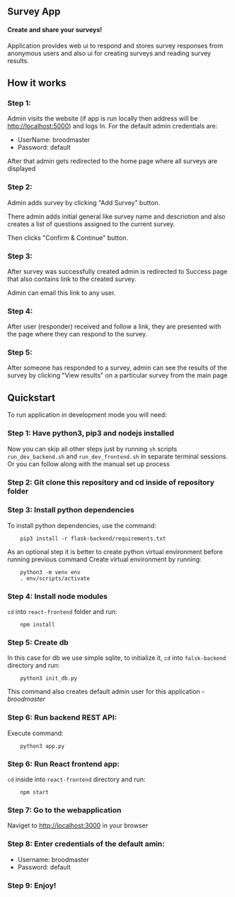 ## Survey App

#### Create and share your surveys!

Application provides web ui to respond and stores survey responses from anonymous users and also ui for creating surveys and reading survey results.

## How it works

### Step 1:

Admin visits the website (if app is run locally then address will be <http://localhost:5000>) and logs In.
For the default admin credentials are:

*  UserName: broodmaster
*  Password: default

After that admin gets redirected to the home page where all surveys are displayed

### Step 2:

Admin adds survey by clicking "Add Survey" button.

There admin adds initial general like survey name and descriotion and also creates a list of questions assigned to the current survey.

Then clicks "Confirm & Continue" button.

### Step 3:

After survey was successfully created admin is redirected to Success page that also contains link to the created survey.

Admin can email this link to any user.

### Step 4:

After user (responder) received and follow a link, they are presented with the page where they can respond to the survey.

### Step 5:

After someone has responded to a survey, admin can see the results of the survey by clicking "View results" on a particular survey from the main page


## Quickstart

To run application in development mode you will need:

### Step 1: Have python3, pip3 and nodejs installed
Now you can skip all other steps just by running `sh` scripts `run_dev_backend.sh` and `run_dev_frontend.sh` in separate terminal sessions.
Or you can follow along with the manual set up process

### Step 2: Git clone this repository and cd inside of repository folder

### Step 3: Install python dependencies

To install python dependencies, use the command:
```
    pip3 install -r flask-backend/requirements.txt
```

As an optional step it is better to create python virtual environment before running previous command
Create virtual environment by running:
```
    python3 -m venv env
    . env/scripts/activate
```

### Step 4: Install node modules
`cd` into `react-frontend` folder and run:
```
    npm install
```


### Step 5: Create db
In this case for db we use simple sqlite, to initialize it, `cd` into `falsk-backend` directory
and run:
```
    python3 init_db.py
```
This command also creates default admin user for this application - *broodmaster*

### Step 6: Run backend REST API:
Execute command:
```
    python3 app.py
```

### Step 6: Run React frontend app:
`cd` inside into `react-frontend` directory and run:
```
    npm start
```

### Step 7: Go to the webapplication
Naviget to <http://localhost:3000> in your browser


### Step 8: Enter credentials of the default amin:
* Username: broodmaster
* Password: default

### Step 9: Enjoy!

